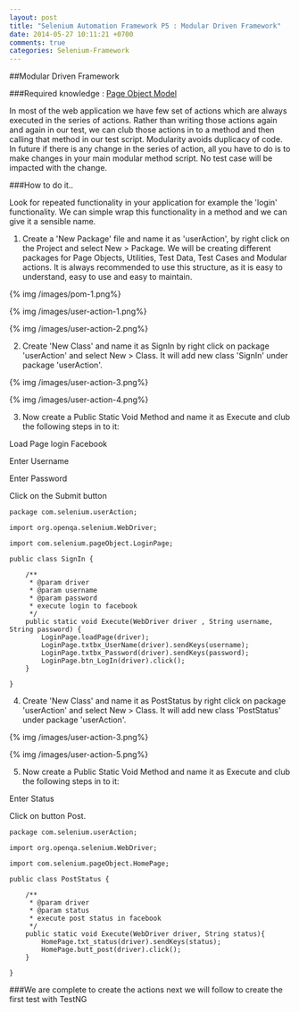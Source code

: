 ```yaml
---
layout: post
title: "Selenium Automation Framework P5 : Modular Driven Framework"
date: 2014-05-27 10:11:21 +0700
comments: true
categories: Selenium-Framework
---
```


##Modular Driven Framework

###Required knowledge : [Page Object Model](/blog/2014/05/26/selenium-automation-framework-page-object-model/)

In most of the web application we have few set of actions which are always executed in the series of actions. Rather than writing those actions again and again in our test, we can club those actions in to a method and then calling that method in our test script. Modularity avoids duplicacy of code. In future if there is any change in the series of action, all you have to do is to make changes in your main modular method script. No test case will be impacted with the change.

<!--more-->

###How to do it..

Look for repeated functionality in your application for example the 'login' functionality. We can simple wrap this functionality in a method and we can give it a sensible name.

1) Create a 'New Package' file and name it as 'userAction', by right click on the Project and select New > Package. We will be creating different packages for Page Objects, Utilities, Test Data, Test Cases and Modular actions. It is always recommended to use this structure, as it is easy to understand, easy to use and easy to maintain.

{% img /images/pom-1.png%}

{% img /images/user-action-1.png%}

{% img /images/user-action-2.png%}

2) Create 'New Class' and name it as SignIn by right click on package 'userAction' and select New > Class. It will add new class 'SignIn' under package 'userAction'.

{% img /images/user-action-3.png%}

{% img /images/user-action-4.png%}

3) Now create a Public Static Void Method and name it as Execute  and club the following steps in to it:

Load Page login Facebook

Enter Username

Enter Password

Click on the Submit button

```
package com.selenium.userAction;

import org.openqa.selenium.WebDriver;

import com.selenium.pageObject.LoginPage;

public class SignIn {

	/**
	 * @param driver
	 * @param username
	 * @param password
	 * execute login to facebook
	 */
	public static void Execute(WebDriver driver , String username, String password) {
		LoginPage.loadPage(driver);
		LoginPage.txtbx_UserName(driver).sendKeys(username);
		LoginPage.txtbx_Password(driver).sendKeys(password);
		LoginPage.btn_LogIn(driver).click();
	}

}

```

4) Create 'New Class' and name it as PostStatus by right click on package 'userAction' and select New > Class. It will add new class 'PostStatus' under package 'userAction'.

{% img /images/user-action-3.png%}

{% img /images/user-action-5.png%}

5) Now create a Public Static Void Method and name it as Execute  and club the following steps in to it:

Enter Status

Click on button Post.


```
package com.selenium.userAction;

import org.openqa.selenium.WebDriver;

import com.selenium.pageObject.HomePage;

public class PostStatus {
	
	/**
	 * @param driver
	 * @param status
	 * execute post status in facebook
	 */
	public static void Execute(WebDriver driver, String status){
		HomePage.txt_status(driver).sendKeys(status);
		HomePage.butt_post(driver).click();
	}
	
}

```

###We are complete to create the actions next we will follow to create the first test with TestNG